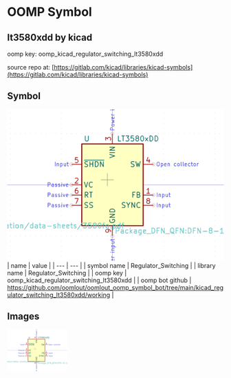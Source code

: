 # OOMP Symbol  
## lt3580xdd  by kicad  
  
oomp key: oomp_kicad_regulator_switching_lt3580xdd  
  
source repo at: [https://gitlab.com/kicad/libraries/kicad-symbols](https://gitlab.com/kicad/libraries/kicad-symbols)  
## Symbol  
  
[![working.png](working_600.png)](working.png)  
| name | value | 
| --- | --- | 
| symbol name | Regulator_Switching | 
| library name | Regulator_Switching | 
| oomp key | oomp_kicad_regulator_switching_lt3580xdd | 
| oomp bot github | https://github.com/oomlout/oomlout_oomp_symbol_bot/tree/main/kicad_regulator_switching_lt3580xdd/working | 
## Images  
  
[![working.png](working_140.png)](working.png)  
